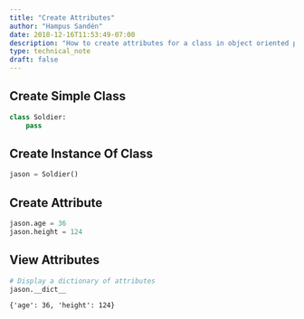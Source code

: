 ```yaml
---
title: "Create Attributes"
author: "Hampus Sandén"
date: 2018-12-16T11:53:49-07:00
description: "How to create attributes for a class in object oriented programming in Python."
type: technical_note
draft: false
---
```

## Create Simple Class


```python
class Soldier: 
    pass
```

## Create Instance Of Class


```python
jason = Soldier()
```

## Create Attribute


```python
jason.age = 36
jason.height = 124
```

## View Attributes


```python
# Display a dictionary of attributes
jason.__dict__
```




    {'age': 36, 'height': 124}


